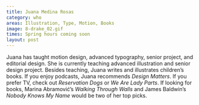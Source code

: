 ```yaml
---
title: Juana Medina Rosas
category: who
areas: Illustration, Type, Motion, Books
image: 8-drake_02.gif
times: Spring hours coming soon
layout: post
---
```

Juana has taught motion design, advanced typography, senior project, and editorial design. She is currently teaching advanced illustration and senior design project. Besides teaching, Juana writes and illustrates children’s books. If you enjoy podcasts, Juana recommends _Design Matters_. If you prefer TV, check out _Reservation Dogs_ or _We Are Lady Parts_. If looking for books, Marina Abramović’s _Walking Through Walls_ and James Baldwin’s _Nobody Knows My Name_ would be two of her top picks.
